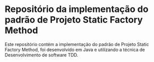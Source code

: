 # Repositório da implementação do padrão de Projeto Static Factory Method

Este repositório contém a implementação do padrão de Projeto Static Factory Method, foi desenvolvido em Java e utilizando a técnica de Desenvolvimento de software TDD.